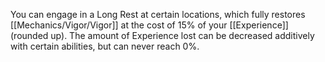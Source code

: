You can engage in a Long Rest at certain locations, which fully restores [[Mechanics/Vigor/Vigor]] at the cost of 15% of your [[Experience]] (rounded up). The amount of Experience lost can be decreased additively with certain abilities, but can never reach 0%.